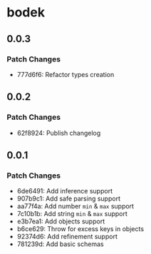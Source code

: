 # bodek

## 0.0.3

### Patch Changes

- 777d6f6: Refactor types creation

## 0.0.2

### Patch Changes

- 62f8924: Publish changelog

## 0.0.1

### Patch Changes

- 6de6491: Add inference support
- 907b9c1: Add safe parsing support
- aa77f4a: Add number `min` & `max` support
- 7c10b1b: Add string `min` & `max` support
- e3b7ea1: Add objects support
- b6ce629: Throw for excess keys in objects
- 92374d6: Add refinement support
- 781239d: Add basic schemas
